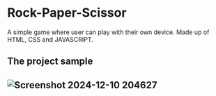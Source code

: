 # Rock-Paper-Scissor

A simple game where user can play with their own device. Made up of HTML, CSS and JAVASCRIPT.

<h2>
  The project sample
<h2/>

![Screenshot 2024-12-10 204627](https://github.com/user-attachments/assets/5e513d6b-fd7f-40a6-a246-973667a08d67)
